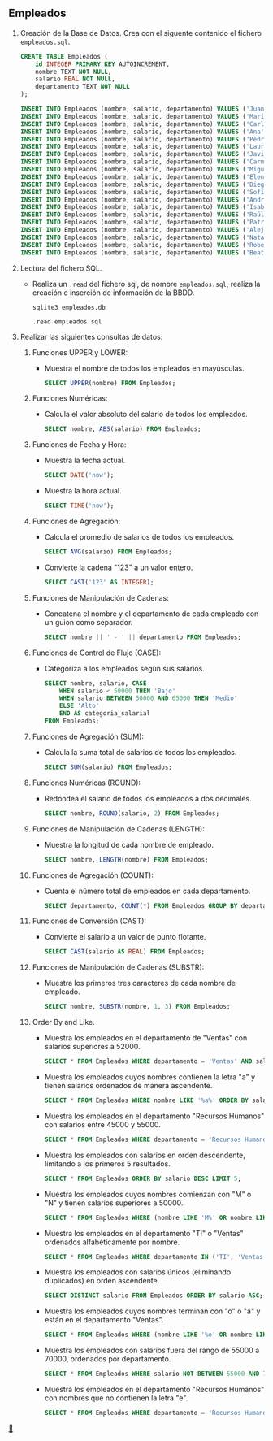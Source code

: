 ## Empleados

1. Creación de la Base de Datos.
    Crea con el siguente contenido el fichero `empleados.sql`.

    ```sql
    CREATE TABLE Empleados (
        id INTEGER PRIMARY KEY AUTOINCREMENT,
        nombre TEXT NOT NULL,
        salario REAL NOT NULL,
        departamento TEXT NOT NULL
    );

    INSERT INTO Empleados (nombre, salario, departamento) VALUES ('Juan', 50000, 'Ventas');
    INSERT INTO Empleados (nombre, salario, departamento) VALUES ('María', 60000, 'TI');
    INSERT INTO Empleados (nombre, salario, departamento) VALUES ('Carlos', 55000, 'Ventas');
    INSERT INTO Empleados (nombre, salario, departamento) VALUES ('Ana', 48000, 'Recursos Humanos');
    INSERT INTO Empleados (nombre, salario, departamento) VALUES ('Pedro', 70000, 'TI');
    INSERT INTO Empleados (nombre, salario, departamento) VALUES ('Laura', 52000, 'Ventas');
    INSERT INTO Empleados (nombre, salario, departamento) VALUES ('Javier', 48000, 'Recursos Humanos');
    INSERT INTO Empleados (nombre, salario, departamento) VALUES ('Carmen', 65000, 'TI');
    INSERT INTO Empleados (nombre, salario, departamento) VALUES ('Miguel', 51000, 'Ventas');
    INSERT INTO Empleados (nombre, salario, departamento) VALUES ('Elena', 55000, 'Recursos Humanos');
    INSERT INTO Empleados (nombre, salario, departamento) VALUES ('Diego', 72000, 'TI');
    INSERT INTO Empleados (nombre, salario, departamento) VALUES ('Sofía', 49000, 'Ventas');
    INSERT INTO Empleados (nombre, salario, departamento) VALUES ('Andrés', 60000, 'Recursos Humanos');
    INSERT INTO Empleados (nombre, salario, departamento) VALUES ('Isabel', 53000, 'TI');
    INSERT INTO Empleados (nombre, salario, departamento) VALUES ('Raúl', 68000, 'Ventas');
    INSERT INTO Empleados (nombre, salario, departamento) VALUES ('Patricia', 47000, 'Recursos Humanos');
    INSERT INTO Empleados (nombre, salario, departamento) VALUES ('Alejandro', 71000, 'TI');
    INSERT INTO Empleados (nombre, salario, departamento) VALUES ('Natalia', 54000, 'Ventas');
    INSERT INTO Empleados (nombre, salario, departamento) VALUES ('Roberto', 49000, 'Recursos Humanos');
    INSERT INTO Empleados (nombre, salario, departamento) VALUES ('Beatriz', 63000, 'TI');
    ```
2. Lectura del fichero SQL.
    * Realiza un `.read` del fichero sql, de nombre `empleados.sql`, realiza la creación e inserción de información de la BBDD.

        ```shell
        sqlite3 empleados.db
        ```

        ```sqlite3
        .read empleados.sql
        ```
3. Realizar las siguientes consultas de datos:
    1. Funciones UPPER y LOWER:
        * Muestra el nombre de todos los empleados en mayúsculas.

            ```sql
            SELECT UPPER(nombre) FROM Empleados;
            ```
    2. Funciones Numéricas:
        * Calcula el valor absoluto del salario de todos los empleados.

            ```sql
            SELECT nombre, ABS(salario) FROM Empleados;
            ```
    3. Funciones de Fecha y Hora:
        * Muestra la fecha actual.

            ```sql
            SELECT DATE('now');
            ```
        * Muestra la hora actual.

            ```sql
            SELECT TIME('now');
            ```
    4. Funciones de Agregación:
        * Calcula el promedio de salarios de todos los empleados.

            ```sql
            SELECT AVG(salario) FROM Empleados;
            ```
        * Convierte la cadena "123" a un valor entero.

            ```sql
            SELECT CAST('123' AS INTEGER);
            ```
    5. Funciones de Manipulación de Cadenas:
        * Concatena el nombre y el departamento de cada empleado con un guion como separador.

            ```sql
            SELECT nombre || ' - ' || departamento FROM Empleados;
            ```
    6. Funciones de Control de Flujo (CASE):
        * Categoriza a los empleados según sus salarios.

            ```sql
            SELECT nombre, salario, CASE
                WHEN salario < 50000 THEN 'Bajo'
                WHEN salario BETWEEN 50000 AND 65000 THEN 'Medio'
                ELSE 'Alto'
                END AS categoria_salarial
            FROM Empleados;
            ```
    7. Funciones de Agregación (SUM):
        * Calcula la suma total de salarios de todos los empleados.

            ```sql
            SELECT SUM(salario) FROM Empleados;
            ```
    8. Funciones Numéricas (ROUND):
        * Redondea el salario de todos los empleados a dos decimales.

            ```sql
            SELECT nombre, ROUND(salario, 2) FROM Empleados;
            ```
    9. Funciones de Manipulación de Cadenas (LENGTH):
        * Muestra la longitud de cada nombre de empleado.

            ```sql
            SELECT nombre, LENGTH(nombre) FROM Empleados;
            ```
    10. Funciones de Agregación (COUNT):
        * Cuenta el número total de empleados en cada departamento.

            ```sql
            SELECT departamento, COUNT(*) FROM Empleados GROUP BY departamento;
            ```
    12. Funciones de Conversión (CAST):
        * Convierte el salario a un valor de punto flotante.

            ```sql
            SELECT CAST(salario AS REAL) FROM Empleados;
            ```
    13. Funciones de Manipulación de Cadenas (SUBSTR):
        * Muestra los primeros tres caracteres de cada nombre de empleado.

            ```sql
            SELECT nombre, SUBSTR(nombre, 1, 3) FROM Empleados;
            ```
    14. Order By and Like.
        * Muestra los empleados en el departamento de "Ventas" con salarios superiores a 52000.

            ```sql
            SELECT * FROM Empleados WHERE departamento = 'Ventas' AND salario > 52000;
            ```
        * Muestra los empleados cuyos nombres contienen la letra "a" y tienen salarios ordenados de manera ascendente.

            ```sql
            SELECT * FROM Empleados WHERE nombre LIKE '%a%' ORDER BY salario ASC;
            ```
        * Muestra los empleados en el departamento "Recursos Humanos" con salarios entre 45000 y 55000.

            ```sql
            SELECT * FROM Empleados WHERE departamento = 'Recursos Humanos' AND salario BETWEEN 45000 AND 55000;
            ```
        * Muestra los empleados con salarios en orden descendente, limitando a los primeros 5 resultados.

            ```sql
            SELECT * FROM Empleados ORDER BY salario DESC LIMIT 5;
            ```
        * Muestra los empleados cuyos nombres comienzan con "M" o "N" y tienen salarios superiores a 50000.

            ```sql
            SELECT * FROM Empleados WHERE (nombre LIKE 'M%' OR nombre LIKE 'N%') AND salario > 50000;
            ```
        * Muestra los empleados en el departamento "TI" o "Ventas" ordenados alfabéticamente por nombre.

            ```sql
            SELECT * FROM Empleados WHERE departamento IN ('TI', 'Ventas') ORDER BY nombre ASC;
            ```
        * Muestra los empleados con salarios únicos (eliminando duplicados) en orden ascendente.

            ```sql
            SELECT DISTINCT salario FROM Empleados ORDER BY salario ASC;
            ```
        * Muestra los empleados cuyos nombres terminan con "o" o "a" y están en el departamento "Ventas".

            ```sql
            SELECT * FROM Empleados WHERE (nombre LIKE '%o' OR nombre LIKE '%a') AND departamento = 'Ventas';
            ```
        * Muestra los empleados con salarios fuera del rango de 55000 a 70000, ordenados por departamento.

            ```sql
            SELECT * FROM Empleados WHERE salario NOT BETWEEN 55000 AND 70000 ORDER BY departamento;
            ```
        * Muestra los empleados en el departamento "Recursos Humanos" con nombres que no contienen la letra "e".

            ```sql
            SELECT * FROM Empleados WHERE departamento = 'Recursos Humanos' AND nombre NOT LIKE '%e%';
            ```

<link rel="stylesheet" href="./../../../README.css">
<a class="scrollup" href="#top">&#x1F53C</a>
